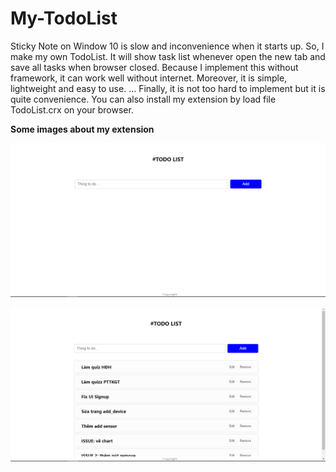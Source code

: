# My-TodoList
Sticky Note on Window 10 is slow and  inconvenience when it starts up. So, I make my own TodoList.
It will show task list whenever open the new tab and save all tasks when browser closed. Because I implement this without framework, it can work well without internet. Moreover, it is simple, lightweight and easy to use.
...
Finally, it is not too hard to implement but it is quite convenience. You can also install my extension by load file TodoList.crx on your browser.

<strong>Some images about my extension</strong>

![UI when init](https://github.com/thuutri/My-TodoList/blob/master/images/init.PNG)

![UI when add some tasks](https://github.com/thuutri/My-TodoList/blob/master/images/tasks.PNG)

